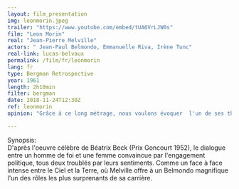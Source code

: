 ```yaml
---
layout: film_presentation
img: leonmorin.jpeg
trailer: "https://www.youtube.com/embed/tUA6VrLJW0s"
film: "Leon Morin"
real: "Jean-Pierre Melville"
actors: " Jean-Paul Belmondo, Emmanuelle Riva, Irène Tunc"
real-link: lucas-belvaux
permalink: /film/fr/leonmorin
lang: fr
type: Bergman Retrospective
year: 1961
length: 2h10min
filter: bergman
date: 2018-11-24T12:30Z
ref: leonmorin
opinion: "Grâce à ce long métrage, nous voulons évoquer  l'un de ses thèmes favoris, la quête spirituelle. À l'automne 1961, il commençe la réalisation de Les Communiants (Nattvardsgästerna) qui montre la relation douloureuse d’un prêtre, Tomas Ericsson, avec une femme athée, Märta. Mais contrairement à Tomas Ericsson qui a perdu la foi, Léon Morin l’affirme de manière impertubable face à l’une de ses fidèles, Barny, qui semble, elle, vouloir la remettre en question. Le film de Melville sera montré pour la première fois en Suède le 23 avril 1971 sur TV1, aujourd’hui SVT1. Ces deux films reflètent la crise existentielle profonde que traversaient nombre de leurs contemporains."

---
```



<span class="name"> Synopsis:</span> <br/>
<span class="textfilm">  D'après l'oeuvre célèbre de Béatrix Beck (Prix Goncourt 1952), le dialogue entre un homme de foi et une femme convaincue par l'engagement politique, tous deux troublés par leurs sentiments. Comme un face à face intense entre le Ciel et la Terre, où Melville offre à un Belmondo magnifique l'un des rôles les plus surprenants de sa carrière. </span>
